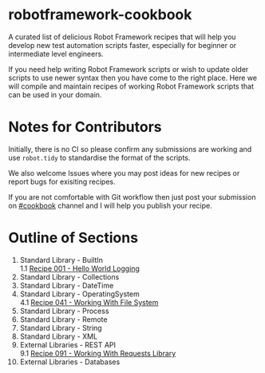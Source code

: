 # robotframework-cookbook
A curated list of delicious Robot Framework recipes that will help you develop new test automation scripts faster, especially for beginner or intermediate level engineers.

If you need help writing Robot Framework scripts or wish to update older scripts to use newer syntax then you have come to the right place.  Here we will compile and maintain recipes of working Robot Framework scripts that can be used in your domain.

# Notes for Contributors
Initially, there is no CI so please confirm any submissions are working and use `robot.tidy` to standardise the format of the scripts.

We also welcome Issues where you may post ideas for new recipes or report bugs for exisiting recipes.

If you are not comfortable with Git workflow then just post your submission on [#cookbook](https://app.slack.com/client/T07PJQ9S7/CU5RQ87K3/thread/C3C28F9DF-1582792104.080900) channel and I will help you publish your recipe.

# Outline of Sections
1. Standard Library - BuiltIn\
   1.1 [Recipe 001 - Hello World Logging](src/section_01/recipe001_hello_world_logging.robot)
2. Standard Library - Collections
3. Standard Library - DateTime
4. Standard Library - OperatingSystem\
   4.1 [Recipe 041 - Working With File System](src/section_04/recipe041_working_with_file_system.robot)
5. Standard Library - Process
6. Standard Library - Remote
7. Standard Library - String
8. Standard Library - XML
9. External Libraries - REST API\
   9.1 [Recipe 091 - Working With Requests Library](src/section_09/recipe091_working_with_requests_library.robot)
10. External Libraries - Databases
